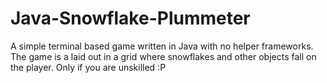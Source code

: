 # Java-Snowflake-Plummeter
A simple terminal based game written in Java with no helper frameworks. The game is a laid out in a grid where snowflakes and other objects fall on the player. Only if you are unskilled :P
